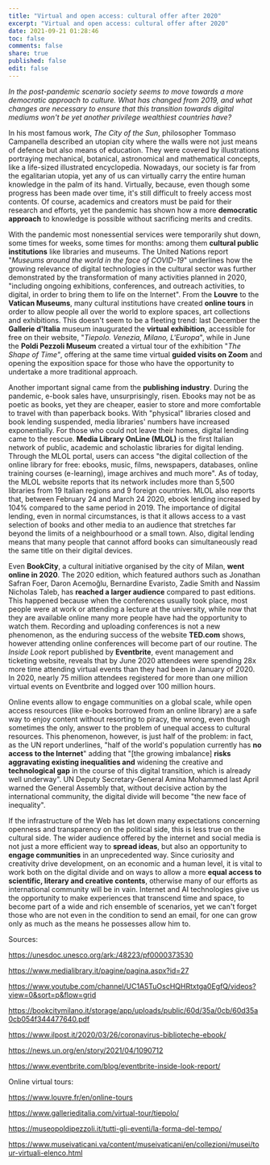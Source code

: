 ```yaml
---
title: "Virtual and open access: cultural offer after 2020"
excerpt: "Virtual and open access: cultural offer after 2020"
date: 2021-09-21 01:28:46
toc: false
comments: false
share: true
published: false
edit: false
---
```

*In the post-pandemic scenario society seems to move towards a more democratic approach to culture. What has changed from 2019, and what changes are necessary to ensure that this transition towards digital mediums won't be yet another privilege wealthiest countries have?*

In his most famous work, *The City of the Sun*, philosopher Tommaso Campanella described an utopian city where the walls were not just means of defence but also means of education. They were covered by illustrations portraying mechanical, botanical, astronomical and mathematical concepts, like a life-sized illustrated encyclopedia. Nowadays, our society is far from the egalitarian utopia, yet any of us can virtually carry the entire human knowledge in the palm of its hand. Virtually, because, even though some progress has been made over time, it's still difficult to freely access most contents. Of course, academics and creators must be paid for their research and efforts, yet the pandemic has shown how a more **democratic approach** to knowledge is possible without sacrificing merits and credits.

With the pandemic most nonessential services were temporarily shut down, some times for weeks, some times for months: among them **cultural public institutions** like libraries and museums. The United Nations report "*Museums around the world in the face of COVID-19*" underlines how the growing relevance of digital technologies in the cultural sector was further demonstrated by the transformation of many activities planned in 2020, "including ongoing exhibitions, conferences, and outreach activities, to digital, in order to bring them to life on the Internet". From the **Louvre** to the **Vatican Museums**, many cultural institutions have created **online tours** in order to allow people all over the world to explore spaces, art collections and exhibitions. This doesn't seem to be a fleeting trend: last December the **Gallerie d'Italia** museum inaugurated the **virtual exhibition**, accessible for free on their website, "*Tiepolo. Venezia, Milano, L'Europa*", while in June the **Poldi Pezzoli Museum** created a virtual tour of the exhibition "*The Shape of Time"*, offering at the same time virtual **guided visits on Zoom** and opening the exposition space for those who have the opportunity to undertake a more traditional approach.

Another important signal came from the **publishing industry**. During the pandemic, e-book sales have, unsurprisingly, risen. Ebooks may not be as poetic as books, yet they are cheaper, easier to store and more comfortable to travel with than paperback books. With "physical" libraries closed and book lending suspended, media libraries' numbers have increased exponentially. For those who could not leave their homes, digital lending came to the rescue. **Media Library OnLine (MLOL)** is the first Italian network of public, academic and scholastic libraries for digital lending. Through the MLOL portal, users can access "the digital collection of the online library for free: ebooks, music, films, newspapers, databases, online training courses (e-learning), image archives and much more". As of today, the MLOL website reports that its network includes more than 5,500 libraries from 19 Italian regions and 9 foreign countries. MLOL also reports that, between February 24 and March 24 2020, ebook lending increased by 104% compared to the same period in 2019. The importance of digital lending, even in normal circumstances, is that it allows access to a vast selection of books and other media to an audience that stretches far beyond the limits of a neighbourhood or a small town. Also, digital lending means that many people that cannot afford books can simultaneously read the same title on their digital devices.

Even **BookCity**, a cultural initiative organised by the city of Milan, **went online in 2020**. The 2020 edition, which featured authors such as Jonathan Safran Foer, Daron Acemoğlu, Bernardine Evaristo, Zadie Smith and Nassim Nicholas Taleb, has **reached a larger audience** compared to past editions. This happened because when the conferences usually took place, most people were at work or attending a lecture at the university, while now that they are available online many more people have had the opportunity to watch them. Recording and uploading conferences is not a new phenomenon, as the enduring success of the website **TED.com** shows, however attending online conferences will become part of our routine. The *Inside Look* report published by **Eventbrite**, event management and ticketing website, reveals that by June 2020 attendees were spending 28x more time attending virtual events than they had been in January of 2020. In 2020, nearly 75 million attendees registered for more than one million virtual events on Eventbrite and logged over 100 million hours.

Online events allow to engage communities on a global scale, while open access resources (like e-books borrowed from an online library) are a safe way to enjoy content without resorting to piracy, the wrong, even though sometimes the only, answer to the problem of unequal access to cultural resources. This phenomenon, however, is just half of the problem: in fact, as the UN report underlines, "half of the world's population currently has **no access to the Internet**" adding that "\[the growing imbalance] **risks aggravating existing inequalities and** widening the creative and **technological gap** in the course of this digital transition, which is already well underway". UN Deputy Secretary-General Amina Mohammed last April warned the General Assembly that, without decisive action by the international community, the digital divide will become "the new face of inequality".

If the infrastructure of the Web has let down many expectations concerning openness and transparency on the political side, this is less true on the cultural side. The wider audience offered by the internet and social media is not just a more efficient way to **spread ideas**, but also an opportunity to **engage communities** in an unprecedented way. Since curiosity and creativity drive development, on an economic and a human level, it is vital to work both on the digital divide and on ways to allow a more **equal access to scientific, literary and creative contents**, otherwise many of our efforts as international community will be in vain. Internet and AI technologies give us the opportunity to make experiences that transcend time and space, to become part of a wide and rich ensemble of scenarios, yet we can't forget those who are not even in the condition to send an email, for one can grow only as much as the means he possesses allow him to.

Sources:

<https://unesdoc.unesco.org/ark:/48223/pf0000373530>

<https://www.medialibrary.it/pagine/pagina.aspx?id=27>

<https://www.youtube.com/channel/UC1A5TuOscHQHRtxtga0EgfQ/videos?view=0&sort=p&flow=grid>

<https://bookcitymilano.it/storage/app/uploads/public/60d/35a/0cb/60d35a0cb054f344477640.pdf>

<https://www.ilpost.it/2020/03/26/coronavirus-biblioteche-ebook/>

<https://news.un.org/en/story/2021/04/1090712>

<https://www.eventbrite.com/blog/eventbrite-inside-look-report/>

Online virtual tours:

<https://www.louvre.fr/en/online-tours>

<https://www.gallerieditalia.com/virtual-tour/tiepolo/>

<https://museopoldipezzoli.it/tutti-gli-eventi/la-forma-del-tempo/>

<https://www.museivaticani.va/content/museivaticani/en/collezioni/musei/tour-virtuali-elenco.html>